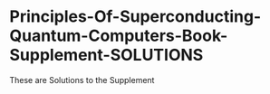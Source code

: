 # Principles-Of-Superconducting-Quantum-Computers-Book-Supplement-SOLUTIONS
These are Solutions to the Supplement
